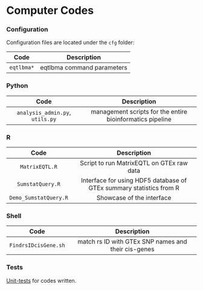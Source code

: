 # Computer Codes
### Configuration
Configuration files are located under the `cfg` folder:

|  Code  |  Description  |
|:------:|:-------------:  |
|  `eqtlbma*`  |  eqtlbma command parameters  |

### Python
|  Code  |  Description  |
|:------:|:-------------:  |
|  `analysis_admin.py`, `utils.py`  |  management scripts for the entire bioinformatics pipeline  |

### R
|  Code  |  Description  |
|:------:|:-------------:  |
|  `MatrixEQTL.R`  |  Script to run MatrixEQTL on GTEx raw data  |
|  `SumstatQuery.R`  |  Interface for using HDF5 database of GTEx summary statistics from R  |
|  `Demo_SumstatQuery.R`  |  Showcase of the interface  |

### Shell
|  Code  |  Description  |
|:------:|:-------------:  |
|  `FindrsIDcisGene.sh`  |  match rs ID with GTEx SNP names and their cis-genes  |

### Tests
[Unit-tests](tests/) for codes written.
